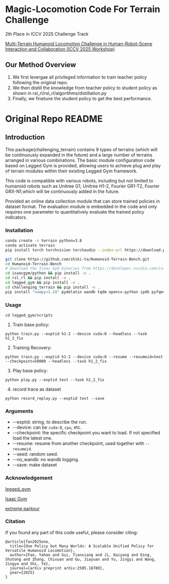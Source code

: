 # Magic-Locomotion Code For Terrain Challenge

2th Place in ICCV 2025 Challenge Track

[Multi-Terrain Humanoid Locomotion Challenge in Human-Robot-Scene Interaction and Collaboration (ICCV 2025 Workshop)](https://human-robot-scene.github.io/Terrain-Challenge/)


## Our Method Overview
1. We first levergae all privileged information to train teacher policy following the original repo.
2. We then distill the knowledge from teacher policy to student policy as shown in rsl_rl/rsl_rl/algorithms/distillation.py
3. Finally, we finetune the student policy to get the best performance.

# Original Repo README

## Introduction

This package(challenging_terrain) contains 9 types of terrains (which will be continuously expanded in the future) and a large number of terrains arranged in various combinations. The basic module configuration code based on Legged Gym is provided, allowing users to achieve plug and play of terrain modules within their existing Legged Gym framework. 

This code is compatible with various robots, including but not limited to humanoid robots such as Unitree G1, Unitree H1-2, Fourier GR1-T2, Fourier GRX-N1,which will be continuously added in the future. 

Provided an online data collection module that can store trained policies in dataset format. The evaluation module is embedded in the code and only requires one parameter to quantitatively evaluate the trained policy indicators.

### Installation ###
```bash
conda create -n terrain python=3.8
conda activate terrain
pip install torch torchvision torchaudio --index-url https://download.pytorch.org/whl/cu118   #or cu113,cu115,cu121, based on your cuda version

git clone https://github.com/shiki-ta/Humanoid-Terrain-Bench.git
cd Humanoid-Terrain-Bench
# Download the Isaac Gym binaries from https://developer.nvidia.com/isaac-gym 
cd isaacgym/python && pip install -e .
cd rsl_rl && pip install -e .
cd legged_gym && pip install -e .
cd challenging_terrain && pip install -e .
pip install "numpy<1.24" pydelatin wandb tqdm opencv-python ipdb pyfqmr flask
```

### Usage ###
`cd legged_gym/scripts`
1. Train base policy:  
```
python train.py --exptid h1-2 --device cuda:0 --headless --task h1_2_fix
```

2. Training Recovery:
```
python train.py --exptid h1-2 --device cuda:0 --resume --resumeid=test --checkpoint=50000 --headless --task h1_2_fix
```

3. Play base policy:
```
python play.py --exptid test --task h1_2_fix
```

4. record trace as dataset

```
python record_replay.py --exptid test --save
```

### Arguments ###
- --exptid: string,  to describe the run. 
- --device: can be `cuda:0`, `cpu`, etc.
- --checkpoint: the specific checkpoint you want to load. If not specified load the latest one.
- --resume: resume from another checkpoint, used together with `--resumeid`.
- --seed: random seed.
- --no_wandb: no wandb logging.
- --save: make dataset

### Acknowledgement ###

[legged_gym](https://github.com/leggedrobotics/legged_gym)

[Isaac Gym](https://developer.nvidia.com/isaac-gym)

[extreme parkour](https://github.com/chengxuxin/extreme-parkour)

### Citation
If you found any part of this code useful, please consider citing:
```
@article{fan2025one,
  title={One Policy but Many Worlds: A Scalable Unified Policy for Versatile Humanoid Locomotion},
  author={Fan, Yahao and Gui, Tianxiang and Ji, Kaiyang and Ding, Shutong and Zhang, Chixuan and Gu, Jiayuan and Yu, Jingyi and Wang, Jingya and Shi, Ye},
  journal={arXiv preprint arXiv:2505.18780},
  year={2025}
}
```
